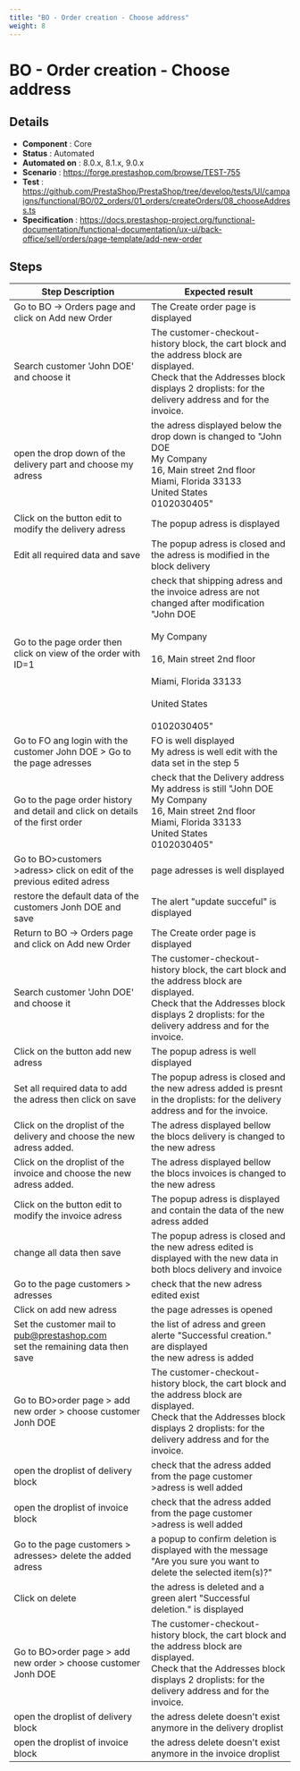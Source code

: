 ```yaml
---
title: "BO - Order creation - Choose address"
weight: 8
---
```


# BO - Order creation - Choose address
## Details
* **Component** : Core
* **Status** : Automated
* **Automated on** : 8.0.x, 8.1.x, 9.0.x
* **Scenario** : https://forge.prestashop.com/browse/TEST-755
* **Test** : https://github.com/PrestaShop/PrestaShop/tree/develop/tests/UI/campaigns/functional/BO/02_orders/01_orders/createOrders/08_chooseAddress.ts
* **Specification** : https://docs.prestashop-project.org/functional-documentation/functional-documentation/ux-ui/back-office/sell/orders/page-template/add-new-order

## Steps
| Step Description | Expected result |
| ----- | ----- |
| Go to BO -> Orders page and click on Add new Order | The Create order page is displayed |
| Search customer 'John DOE' and choose it | The customer-checkout-history block, the cart block and the address block are displayed.<br>Check that the Addresses block displays 2 droplists: for the delivery address and for the invoice. |
| open the drop down of the delivery part and choose my adress | the adress displayed below the drop down is changed to "John DOE<br>My Company<br>16, Main street 2nd floor<br>Miami, Florida 33133<br>United States<br>0102030405" |
| Click on the button edit to modify the delivery adress | The popup adress is displayed |
| Edit all required data and save | The popup adress is closed and the adress is modified in the block delivery |
| Go to the page order then click on view of the order with ID=1 | check that shipping adress and the invoice adress are not changed after modification "John DOE<br><br>My Company<br><br>16, Main street 2nd floor<br><br>Miami, Florida 33133<br><br>United States<br><br>0102030405" |
| Go to FO ang login with the customer John DOE > Go to the page adresses | FO is well displayed<br>My adress is well edit with the data set in the step 5 |
| Go to the page order history and detail and click on details of the first order | check that the Delivery address My address is still "John DOE<br>My Company<br>16, Main street 2nd floor<br>Miami, Florida 33133<br>United States<br>0102030405" |
| Go to BO>customers >adress> click on edit of the previous edited adress | page adresses is well displayed |
| restore the default data of the customers Jonh DOE and save | The alert "update succeful" is displayed |
| Return to BO -> Orders page and click on Add new Order | The Create order page is displayed |
| Search customer 'John DOE' and choose it | The customer-checkout-history block, the cart block and the address block are displayed.<br>Check that the Addresses block displays 2 droplists: for the delivery address and for the invoice. |
| Click on the button add new adress | The popup adress is well displayed |
| Set all required data to add the adress then click on save | The popup adress is closed and the new adress added is presnt in the droplists: for the delivery address and for the invoice. |
| Click on the droplist of the delivery and choose the new adress added. | The adress displayed bellow the blocs delivery is changed to the new adress |
| Click on the droplist of the invoice and choose the new adress added. | The adress displayed bellow the blocs invoices is changed to the new adress |
| Click on the button edit to modify the invoice adress | The popup adress is displayed and contain the data of the new adress added |
| change all data then save | The popup adress is closed and the new adress edited is displayed with the new data in both blocs delivery and invoice |
| Go to the page customers > adresses | check that the new adress edited exist |
| Click on add new adress | the page adresses is opened |
| Set the customer mail to pub@prestashop.com<br>set the remaining data then save | the list of adress and green alerte "Successful creation." are displayed<br>the new adress is added |
| Go to BO>order page > add new order > choose customer Jonh DOE | The customer-checkout-history block, the cart block and the address block are displayed.<br>Check that the Addresses block displays 2 droplists: for the delivery address and for the invoice. |
| open the droplist of delivery block | check that the adress added from the page customer >adress is well added |
| open the droplist of invoice block | check that the adress added from the page customer >adress is well added |
| Go to the page customers > adresses> delete the added adress | a popup to confirm deletion is displayed with the message "Are you sure you want to delete the selected item(s)?" |
| Click on delete | the adress is deleted and a green alert "Successful deletion." is displayed |
| Go to BO>order page > add new order > choose customer Jonh DOE | The customer-checkout-history block, the cart block and the address block are displayed.<br>Check that the Addresses block displays 2 droplists: for the delivery address and for the invoice. |
| open the droplist of delivery block | the adress delete doesn't exist anymore in the delivery droplist |
| open the droplist of invoice block | the adress delete doesn't exist anymore in the invoice droplist |
